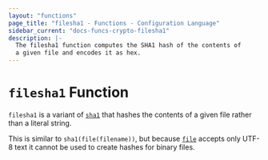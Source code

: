 ```yaml
---
layout: "functions"
page_title: "filesha1 - Functions - Configuration Language"
sidebar_current: "docs-funcs-crypto-filesha1"
description: |-
  The filesha1 function computes the SHA1 hash of the contents of
  a given file and encodes it as hex.
---
```


# `filesha1` Function

`filesha1` is a variant of [`sha1`](./sha1.html)
that hashes the contents of a given file rather than a literal string.

This is similar to `sha1(file(filename))`, but
because [`file`](./file.html) accepts only UTF-8 text it cannot be used to
create hashes for binary files.
